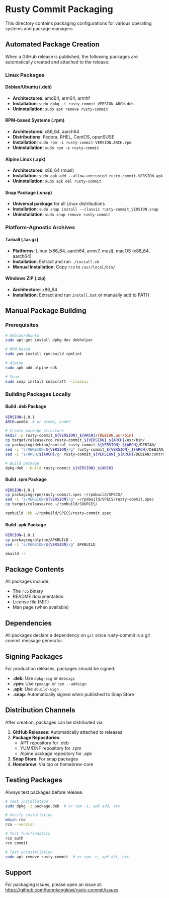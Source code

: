 # Rusty Commit Packaging

This directory contains packaging configurations for various operating systems and package managers.

## Automated Package Creation

When a GitHub release is published, the following packages are automatically created and attached to the release:

### Linux Packages

#### Debian/Ubuntu (.deb)
- **Architectures**: amd64, arm64, armhf
- **Installation**: `sudo dpkg -i rusty-commit_VERSION_ARCH.deb`
- **Uninstallation**: `sudo apt remove rusty-commit`

#### RPM-based Systems (.rpm)
- **Architectures**: x86_64, aarch64
- **Distributions**: Fedora, RHEL, CentOS, openSUSE
- **Installation**: `sudo rpm -i rusty-commit-VERSION.ARCH.rpm`
- **Uninstallation**: `sudo rpm -e rusty-commit`

#### Alpine Linux (.apk)
- **Architectures**: x86_64 (musl)
- **Installation**: `sudo apk add --allow-untrusted rusty-commit-VERSION.apk`
- **Uninstallation**: `sudo apk del rusty-commit`

#### Snap Package (.snap)
- **Universal package** for all Linux distributions
- **Installation**: `sudo snap install --classic rusty-commit_VERSION.snap`
- **Uninstallation**: `sudo snap remove rusty-commit`

### Platform-Agnostic Archives

#### Tarball (.tar.gz)
- **Platforms**: Linux (x86_64, aarch64, armv7, musl), macOS (x86_64, aarch64)
- **Installation**: Extract and run `./install.sh`
- **Manual Installation**: Copy `rco` to `/usr/local/bin/`

#### Windows ZIP (.zip)
- **Architecture**: x86_64
- **Installation**: Extract and run `install.bat` or manually add to PATH

## Manual Package Building

### Prerequisites

```bash
# Debian/Ubuntu
sudo apt-get install dpkg-dev debhelper

# RPM-based
sudo yum install rpm-build rpmlint

# Alpine
sudo apk add alpine-sdk

# Snap
sudo snap install snapcraft --classic
```

### Building Packages Locally

#### Build .deb Package
```bash
VERSION=1.0.1
ARCH=amd64  # or arm64, armhf

# Create package structure
mkdir -p rusty-commit_${VERSION}_${ARCH}/{DEBIAN,usr/bin}
cp target/release/rco rusty-commit_${VERSION}_${ARCH}/usr/bin/
cp packaging/debian/control rusty-commit_${VERSION}_${ARCH}/DEBIAN/
sed -i "s/VERSION/${VERSION}/g" rusty-commit_${VERSION}_${ARCH}/DEBIAN/control
sed -i "s/ARCH/${ARCH}/g" rusty-commit_${VERSION}_${ARCH}/DEBIAN/control

# Build package
dpkg-deb --build rusty-commit_${VERSION}_${ARCH}
```

#### Build .rpm Package
```bash
VERSION=1.0.1
cp packaging/rpm/rusty-commit.spec ~/rpmbuild/SPECS/
sed -i "s/VERSION/${VERSION}/g" ~/rpmbuild/SPECS/rusty-commit.spec
cp target/release/rco ~/rpmbuild/SOURCES/

rpmbuild -bb ~/rpmbuild/SPECS/rusty-commit.spec
```

#### Build .apk Package
```bash
VERSION=1.0.1
cp packaging/alpine/APKBUILD .
sed -i "s/VERSION/${VERSION}/g" APKBUILD

abuild -r
```

## Package Contents

All packages include:
- The `rco` binary
- README documentation
- License file (MIT)
- Man page (when available)

## Dependencies

All packages declare a dependency on `git` since rusty-commit is a git commit message generator.

## Signing Packages

For production releases, packages should be signed:

- **.deb**: Use `dpkg-sig` or `debsigs`
- **.rpm**: Use `rpmsign` or `rpm --addsign`
- **.apk**: Use `abuild-sign`
- **.snap**: Automatically signed when published to Snap Store

## Distribution Channels

After creation, packages can be distributed via:

1. **GitHub Releases**: Automatically attached to releases
2. **Package Repositories**:
   - APT repository for .deb
   - YUM/DNF repository for .rpm
   - Alpine package repository for .apk
3. **Snap Store**: For snap packages
4. **Homebrew**: Via tap or homebrew-core

## Testing Packages

Always test packages before release:

```bash
# Test installation
sudo dpkg -i package.deb  # or rpm -i, apk add, etc.

# Verify installation
which rco
rco --version

# Test functionality
rco auth
rco commit

# Test uninstallation
sudo apt remove rusty-commit  # or rpm -e, apk del, etc.
```

## Support

For packaging issues, please open an issue at:
https://github.com/hongkongkiwi/rusty-commit/issues
